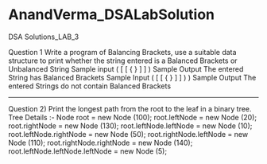 # AnandVerma_DSALabSolution
DSA Solutions_LAB_3

Question 1
Write a program of Balancing Brackets, use a suitable data structure to print whether the string
entered is a Balanced Brackets or Unbalanced String
Sample input
( [ [ { } ] ] )
Sample Output
The entered String has Balanced Brackets
Sample Input
( [ [ { } ] ] ) )
Sample Output
The entered Strings do not contain Balanced Brackets


------------------------------------------------------------------------------------------------------------------------------------------------------------

Question 2) Print the longest path from the root to the leaf in a binary tree.
Tree Details :- 
		Node root = new Node (100);
		root.leftNode = new Node (20);
		root.rightNode = new Node (130);
		root.leftNode.leftNode = new Node (10);
		root.leftNode.rightNode = new Node (50);
		root.rightNode.leftNode = new Node (110);
		root.rightNode.rightNode = new Node (140);
		root.leftNode.leftNode.leftNode = new Node (5);
